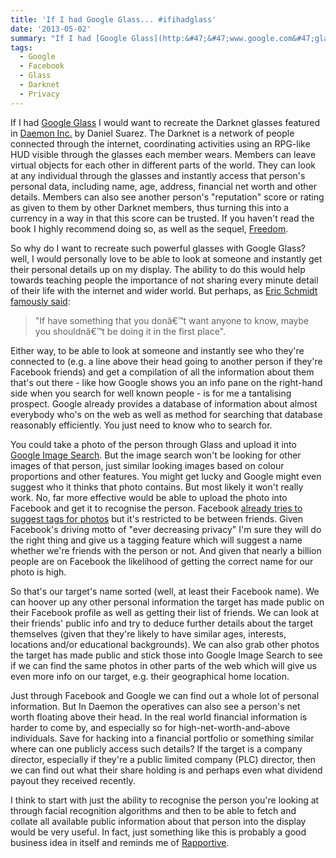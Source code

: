 ```yaml
---
title: 'If I had Google Glass... #ifihadglass'
date: '2013-05-02'
summary: "If I had [Google Glass](http:&#47;&#47;www.google.com&#47;glass&#47;start&#47;) I would want to recreate the Darknet glasses featured in [Daemon Inc.](http:&#47;&#47;www.amazon.co.uk&#47;gp&#47;product&#47;1847249612&#47;ref=as_li_ss_tl?ie=UTF8&camp=1634&creative=19450&creativeASIN=1847249612&linkCode=as2&tag=hidd-21) by Daniel Suarez. The Darknet is a network of people connected through the internet, coordinating activities using an RPG-like HUD visible through the glasses each member wears. Members can leave virtual objects for each other in different parts of the world. They can look at any individual through the glasses and instantly access that person's personal data, including name, age, address, financial net worth and other details. Members can also see another person's \"reputation\" score or rating as given to them by other Darknet members, thus turning this into a currency in a way in that this score can be trusted. If you haven't read the book I highly recommend doing so, as well as the sequel, [Freedom](http:&#47;&#47;www.amazon.co.uk&#47;gp&#47;product&#47;0857381229&#47;ref=as_li_ss_tl?ie=UTF8&camp=1634&creative=19450&creativeASIN=0857381229&linkCode=as2&tag=hidd-21).\r\n"
tags:
  - Google
  - Facebook
  - Glass
  - Darknet
  - Privacy
---
```

If I had [Google Glass](http://www.google.com/glass/start/) I would want to recreate the Darknet glasses featured in [Daemon Inc.](http://www.amazon.co.uk/gp/product/1847249612/ref=as_li_ss_tl?ie=UTF8&camp=1634&creative=19450&creativeASIN=1847249612&linkCode=as2&tag=hidd-21) by Daniel Suarez. The Darknet is a network of people connected through the internet, coordinating activities using an RPG-like HUD visible through the glasses each member wears. Members can leave virtual objects for each other in different parts of the world. They can look at any individual through the glasses and instantly access that person's personal data, including name, age, address, financial net worth and other details. Members can also see another person's "reputation" score or rating as given to them by other Darknet members, thus turning this into a currency in a way in that this score can be trusted. If you haven't read the book I highly recommend doing so, as well as the sequel, [Freedom](http://www.amazon.co.uk/gp/product/0857381229/ref=as_li_ss_tl?ie=UTF8&camp=1634&creative=19450&creativeASIN=0857381229&linkCode=as2&tag=hidd-21).

So why do I want to recreate such powerful glasses with Google Glass? well, I would personally love to be able to look at someone and instantly get their personal details up on my display. The ability to do this would help towards teaching people the importance of not sharing every minute detail of their life with the internet and wider world. But perhaps, as [Eric Schmidt famously said](http://www.youtube.com/watch?v=A6e7wfDHzew):

> "If have something that you donâ€™t want anyone to know, maybe you shouldnâ€™t be doing it in the first place".

Either way, to be able to look at someone and instantly see who they're connected to (e.g. a line above their head going to another person if they're Facebook friends) and get a compilation of all the information about them that's out there - like how Google shows you an info pane on the right-hand side when you search for well known people - is for me a tantalising prospect. Google already provides a database of information about almost everybody who's on the web as well as method for searching that database reasonably efficiently. You just need to know who to search for.

You could take a photo of the person through Glass and upload it into [Google Image Search](http://images.google.co.uk/). But the image search won't be looking for other images of that person, just similar looking images based on colour proportions and other features. You might get lucky and Google might even suggest who it thinks that photo contains. But most likely it won't really work. No, far more effective would be able to upload the photo into Facebook and get it to recognise the person. Facebook [already tries to suggest tags for photos](http://nakedsecurity.sophos.com/2010/12/17/facebook-friendships-get-creepier/) but it's restricted to be between friends. Given Facebook's driving motto of "ever decreasing privacy" I'm sure they will do the right thing and give us a tagging feature which will suggest a name whether we're friends with the person or not. And given that nearly a billion people are on Facebook the likelihood of getting the correct name for our photo is high.

So that's our target's name sorted (well, at least their Facebook name). We can hoover up any other personal information the target has made public on their Facebook profile as well as getting their list of friends. We can look at their friends' public info and try to deduce further details about the target themselves (given that they're likely to have similar ages, interests, locations and/or educational backgrounds). We can also grab other photos the target has made public and stick those into Google Image Search to see if we can find the same photos in other parts of the web which will give us even more info on our target, e.g. their geographical home location.

Just through Facebook and Google we can find out a whole lot of personal information. But In Daemon the operatives can also see a person's net worth floating above their head. In the real world financial information is harder to come by, and especially so for high-net-worth-and-above individuals. Save for hacking into a financial portfolio or something similar where can one publicly access such details? If the target is a company director, especially if they're a public limited company (PLC) director, then we can find out what their share holding is and perhaps even what dividend payout they received recently.

I think to start with just the ability to recognise the person you're looking at through facial recognition algorithms and then to be able to fetch and collate all available public information about that person into the display would be very useful. In fact, just something like this is probably a good business idea in itself and reminds me of [Rapportive](http://rapportive.com/).
